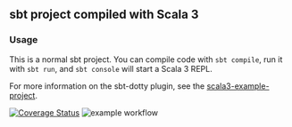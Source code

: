 ## sbt project compiled with Scala 3

### Usage

This is a normal sbt project. You can compile code with `sbt compile`, run it with `sbt run`, and `sbt console` will start a Scala 3 REPL.

For more information on the sbt-dotty plugin, see the
[scala3-example-project](https://github.com/scala/scala3-example-project/blob/main/README.md).

[![Coverage Status](https://coveralls.io/repos/github/JannisLiebscher/shutthebox/badge.svg)](https://coveralls.io/github/JannisLiebscher/shutthebox)
![example workflow](https://github.com/JannisLiebscher/shutthebox/actions/workflows/scala.yml/badge.svg)

